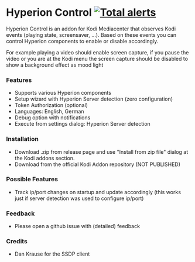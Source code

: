 # Hyperion Control [![Total alerts](https://img.shields.io/lgtm/alerts/g/hyperion-project/hyperion.control.svg?logo=lgtm&logoWidth=18)](https://lgtm.com/projects/g/hyperion-project/hyperion.control/alerts/)

Hyperion Control is an addon for Kodi Mediacenter that observes Kodi events (playing state, screensaver, ...). Based on these events you can control Hyperion components to enable or disable accordingly.

For example playing a video should enable screen capture, if you pause the video or you are at the Kodi menu the screen capture should be disabled to show a background effect as mood light

### Features
- Supports various Hyperion components
- Setup wizard with Hyperion Server detection (zero configuration)
- Token Authorization (optional)
- Languages: English, German
- Debug option with notifications
- Execute from settings dialog: Hyperion Server detection

### Installation
- Download .zip from release page and use "Install from zip file" dialog at the Kodi addons section.
- Download from the official Kodi Addon repository (NOT PUBLISHED)

### Possible Features
- Track ip/port changes on startup and update accordingly (this works just if server detection was used to configure ip/port)

### Feedback
- Please open a github issue with (detailed) feedback

### Credits
- Dan Krause for the SSDP client
